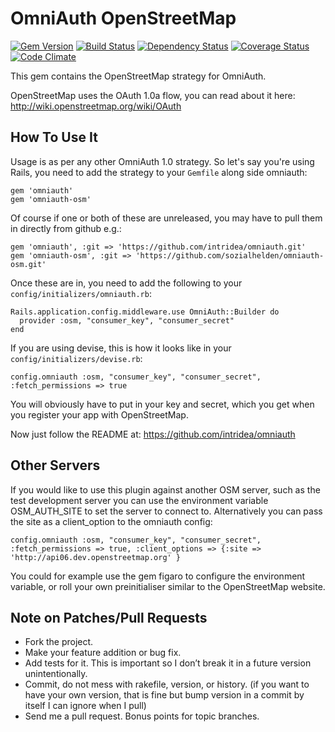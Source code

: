 # OmniAuth OpenStreetMap

[![Gem Version](https://fury-badge.herokuapp.com/rb/omniauth-osm.png)](http://badge.fury.io/rb/omniauth-osm)
[![Build Status](https://travis-ci.org/sozialhelden/omniauth-osm.png?branch=master)](https://travis-ci.org/sozialhelden/omniauth-osm)
[![Dependency Status](https://gemnasium.com/sozialhelden/omniauth-osm.png)](https://gemnasium.com/sozialhelden/omniauth-osm)
[![Coverage Status](https://coveralls.io/repos/sozialhelden/omniauth-osm/badge.png)](https://coveralls.io/r/sozialhelden/omniauth-osm)
[![Code Climate](https://codeclimate.com/github/sozialhelden/omniauth-osm.png)](https://codeclimate.com/github/sozialhelden/omniauth-osm)

This gem contains the OpenStreetMap strategy for OmniAuth.

OpenStreetMap uses the OAuth 1.0a flow, you can read about it here: http://wiki.openstreetmap.org/wiki/OAuth

## How To Use It

Usage is as per any other OmniAuth 1.0 strategy. So let's say you're using Rails, you need to add the strategy to your `Gemfile` along side omniauth:

    gem 'omniauth'
    gem 'omniauth-osm'

Of course if one or both of these are unreleased, you may have to pull them in directly from github e.g.:

    gem 'omniauth', :git => 'https://github.com/intridea/omniauth.git'
    gem 'omniauth-osm', :git => 'https://github.com/sozialhelden/omniauth-osm.git'

Once these are in, you need to add the following to your `config/initializers/omniauth.rb`:

    Rails.application.config.middleware.use OmniAuth::Builder do
      provider :osm, "consumer_key", "consumer_secret"
    end

If you are using devise, this is how it looks like in your `config/initializers/devise.rb`:

    config.omniauth :osm, "consumer_key", "consumer_secret", :fetch_permissions => true

You will obviously have to put in your key and secret, which you get when you register your app with OpenStreetMap.

Now just follow the README at: https://github.com/intridea/omniauth

## Other Servers

If you would like to use this plugin against another OSM server, such as the test development server you can use the environment variable OSM_AUTH_SITE to set the server to connect to. Alternatively you can pass the site as a client_option to the omniauth config:

    config.omniauth :osm, "consumer_key", "consumer_secret", :fetch_permissions => true, :client_options => {:site => 'http://api06.dev.openstreetmap.org' }

You could for example use the gem figaro to configure the environment variable, or roll your own preinitialiser similar to the OpenStreetMap website.

## Note on Patches/Pull Requests

- Fork the project.
- Make your feature addition or bug fix.
- Add tests for it. This is important so I don’t break it in a future version unintentionally.
- Commit, do not mess with rakefile, version, or history. (if you want to have your own version, that is fine but bump version in a commit by itself I can ignore when I pull)
- Send me a pull request. Bonus points for topic branches.
